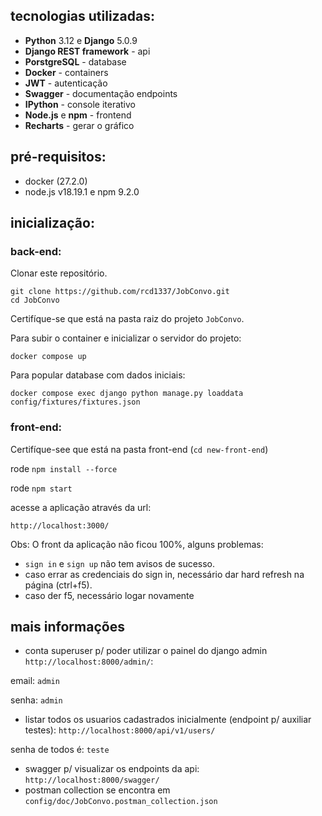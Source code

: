 ## tecnologias utilizadas:
- **Python** 3.12 e **Django** 5.0.9
- **Django REST framework** - api
- **PorstgreSQL** - database
- **Docker** - containers
- **JWT** - autenticação
- **Swagger** - documentação endpoints
- **IPython** - console iterativo
- **Node.js** e **npm** - frontend
- **Recharts** - gerar o gráfico

## pré-requisitos:
- docker (27.2.0)
- node.js v18.19.1 e npm 9.2.0


## inicialização:
### back-end:
Clonar este repositório.
```
git clone https://github.com/rcd1337/JobConvo.git
cd JobConvo
```
Certifíque-se que está na pasta raiz do projeto `JobConvo`.

Para subir o container e inicializar o servidor do projeto: 
```
docker compose up
```
Para popular database com dados iniciais:
```
docker compose exec django python manage.py loaddata config/fixtures/fixtures.json
```
### front-end:
Certifíque-see que está na pasta front-end (`cd new-front-end`)

rode `npm install --force`

rode `npm start`

acesse a aplicação através da url:
```
http://localhost:3000/
```

Obs: O front da aplicação não ficou 100%, alguns problemas:
- `sign in` e `sign up` não tem avisos de sucesso.
- caso errar as credenciais do sign in, necessário dar hard refresh na página (ctrl+f5).
- caso der f5, necessário logar novamente


## mais informações
- conta superuser p/ poder utilizar o painel do django admin `http://localhost:8000/admin/`:

email: `admin`

senha: `admin`

- listar todos os usuarios cadastrados inicialmente (endpoint p/ auxiliar testes): `http://localhost:8000/api/v1/users/`

senha de todos é: `teste`

- swagger p/ visualizar os endpoints da api: `http://localhost:8000/swagger/`
- postman collection se encontra em `config/doc/JobConvo.postman_collection.json`
